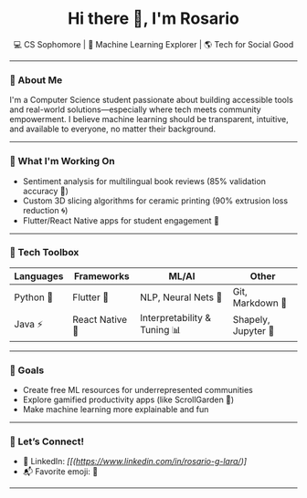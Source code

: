 <!-- GitHub Profile README -->

<h1 align="center">Hi there 👋, I'm Rosario</h1>
<p align="center">
  💻 CS Sophomore | 🤖 Machine Learning Explorer | 🌎 Tech for Social Good
</p>

---

### 🚀 About Me

I'm a Computer Science student passionate about building accessible tools and real-world solutions—especially where tech meets community empowerment. I believe machine learning should be transparent, intuitive, and available to everyone, no matter their background.

---

### 🔭 What I'm Working On
- Sentiment analysis for multilingual book reviews (85% validation accuracy 🎯)
- Custom 3D slicing algorithms for ceramic printing (90% extrusion loss reduction 🌀)
- Flutter/React Native apps for student engagement 🌿

---

### 🧰 Tech Toolbox
| Languages | Frameworks | ML/AI | Other |
|----------|------------|-------|-------|
| Python 🐍 | Flutter 🚀 | NLP, Neural Nets 🧠 | Git, Markdown 📄 |
| Java ⚡ | React Native 📱 | Interpretability & Tuning 📊 | Shapely, Jupyter 🧪 |

---

### 🌱 Goals
- Create free ML resources for underrepresented communities
- Explore gamified productivity apps (like ScrollGarden 🍃)
- Make machine learning more explainable and fun

---

### 🤝 Let’s Connect!
 
- 💼 LinkedIn: *[[(https://www.linkedin.com/in/rosario-g-lara/)]*    
- 📬 Favorite emoji: 🌸 

---


